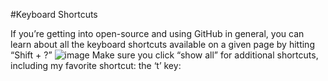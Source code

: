 #Keyboard Shortcuts

If you’re getting into open-source and using GitHub in general, 
you can learn about all the keyboard shortcuts 
available on a given page by hitting “Shift + ?”
![image](..\git-tips\github-shortcuts.png)
Make sure you click “show all” for additional shortcuts, 
including my favorite shortcut: the ‘t’ key: